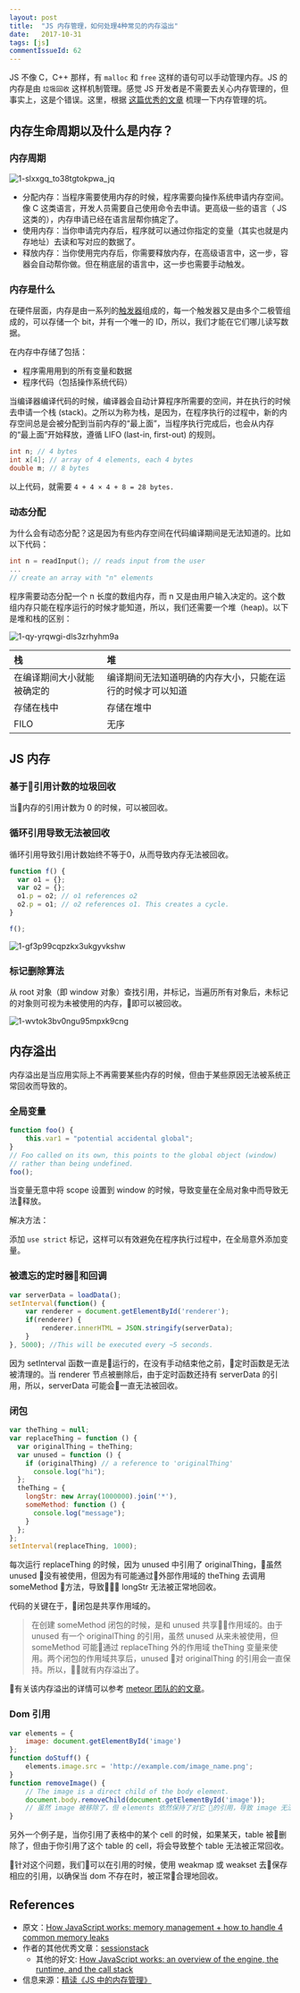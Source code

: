 ```yaml
---
layout: post
title:  "JS 内存管理，如何处理4种常见的内存溢出"
date:   2017-10-31
tags: [js]
commentIssueId: 62
---
```


JS 不像 C，C++ 那样，有 `malloc` 和 `free` 这样的语句可以手动管理内存。JS 的内存是由 `垃圾回收` 这样机制管理。感觉 JS 开发者是不需要去关心内存管理的，但事实上，这是个错误。这里，根据 [这篇优秀的文章](https://blog.sessionstack.com/how-javascript-works-memory-management-how-to-handle-4-common-memory-leaks-3f28b94cfbec) 梳理一下内存管理的坑。

## 内存生命周期以及什么是内存？
### 内存周期
![1-slxxgq_to38tgtokpwa_jq](https://user-images.githubusercontent.com/7157346/32205415-1e08ea94-bdbd-11e7-993f-96b1837ffc56.png)
* 分配内存：当程序需要使用内存的时候，程序需要向操作系统申请内存空间。像 C 这类语言，开发人员需要自己使用命令去申请。更高级一些的语言（ JS 这类的），内存申请已经在语言层帮你搞定了。
* 使用内存：当你申请完内存后，程序就可以通过你指定的变量（其实也就是内存地址）去读和写对应的数据了。
* 释放内存：当你使用完内存后，你需要释放内存，在高级语言中，这一步，容器会自动帮你做。但在稍底层的语言中，这一步也需要手动触发。

### 内存是什么
在硬件层面，内存是由一系列的[触发器](https://zh.wikipedia.org/wiki/%E8%A7%A6%E5%8F%91%E5%99%A8)组成的，每一个触发器又是由多个二极管组成的，可以存储一个 bit，并有一个唯一的 ID，所以，我们才能在它们哪儿读写数据。

在内存中存储了包括：
* 程序需用用到的所有变量和数据
* 程序代码（包括操作系统代码）

当编译器编译代码的时候，编译器会自动计算程序所需要的空间，并在执行的时候去申请一个栈 (stack)。之所以为称为栈，是因为，在程序执行的过程中，新的内存空间总是会被分配到当前内存的“最上面”，当程序执行完成后，也会从内存的“最上面”开始释放，遵循 LIFO (last-in, first-out) 的规则。

```c
int n; // 4 bytes
int x[4]; // array of 4 elements, each 4 bytes
double m; // 8 bytes
```
以上代码，就需要 `4 + 4 × 4 + 8 = 28 bytes.`

### 动态分配
为什么会有动态分配？这是因为有些内存空间在代码编译期间是无法知道的。比如以下代码：

```c
int n = readInput(); // reads input from the user
...
// create an array with "n" elements
```
程序需要动态分配一个 n 长度的数组内存，而 n 又是由用户输入决定的。这个数组内存只能在程序运行的时候才能知道，所以，我们还需要一个堆（heap)。以下是堆和栈的区别：

![1-qy-yrqwgi-dls3zrhyhm9a](https://user-images.githubusercontent.com/7157346/32205418-1f9d1a7e-bdbd-11e7-98ed-341d3d8d0a88.png)

| 栈 | 堆 |
|:--|:--|
| 在编译期间大小就能被确定的 | 编译期间无法知道明确的内存大小，只能在运行的时候才可以知道 |
| 存储在栈中 | 存储在堆中 |
| FILO | 无序 |


## JS 内存

### 基于引用计数的垃圾回收
当内存的引用计数为 0 的时候，可以被回收。

### 循环引用导致无法被回收
循环引用导致引用计数始终不等于0，从而导致内存无法被回收。
```js
function f() {
  var o1 = {};
  var o2 = {};
  o1.p = o2; // o1 references o2
  o2.p = o1; // o2 references o1. This creates a cycle.
}

f();
```

![1-gf3p99cqpzkx3ukgyvkshw](https://user-images.githubusercontent.com/7157346/32206073-07462232-bdc1-11e7-824d-fc45de62ffd9.png)

### 标记删除算法
从 root 对象（即 window 对象）查找引用，并标记，当遍历所有对象后，未标记的对象则可视为未被使用的内存，即可以被回收。

![1-wvtok3bv0ngu95mpxk9cng](https://user-images.githubusercontent.com/7157346/32206153-77b9fde0-bdc1-11e7-9923-eca5f5ce8b98.gif)


## 内存溢出
内存溢出是当应用实际上不再需要某些内存的时候，但由于某些原因无法被系统正常回收而导致的。

### 全局变量
```js
function foo() {
    this.var1 = "potential accidental global";
}
// Foo called on its own, this points to the global object (window)
// rather than being undefined.
foo();
```

当变量无意中将 scope 设置到 window 的时候，导致变量在全局对象中而导致无法释放。

解决方法：

添加 `use strict` 标记，这样可以有效避免在程序执行过程中，在全局意外添加变量。

### 被遗忘的定时器和回调

```js
var serverData = loadData();
setInterval(function() {
    var renderer = document.getElementById('renderer');
    if(renderer) {
        renderer.innerHTML = JSON.stringify(serverData);
    }
}, 5000); //This will be executed every ~5 seconds.
```

因为 setInterval 函数一直是运行的，在没有手动结束他之前，定时函数是无法被清理的。当 renderer 节点被删除后，由于定时函数还持有 serverData 的引用，所以，serverData 可能会一直无法被回收。

### 闭包

```js
var theThing = null;
var replaceThing = function () {
  var originalThing = theThing;
  var unused = function () {
    if (originalThing) // a reference to 'originalThing'
      console.log("hi");
  };
  theThing = {
    longStr: new Array(1000000).join('*'),
    someMethod: function () {
      console.log("message");
    }
  };
};
setInterval(replaceThing, 1000);
```

每次运行 replaceThing 的时候，因为 unused 中引用了 originalThing，虽然 unused 没有被使用，但因为有可能通过外部作用域的 theThing 去调用 someMethod 方法，导致 longStr 无法被正常地回收。

代码的关键在于，闭包是共享作用域的。
> 在创建 someMethod 闭包的时候，是和 unused 共享作用域的。由于 unused 有一个 originalThing 的引用，虽然 unused 从来未被使用，但 someMethod 可能通过 replaceThing 外的作用域 theThing 变量来使用。两个闭包的作用域共享后，unused 对 originalThing 的引用会一直保持。所以，就有内存溢出了。

有关该内存溢出的详情可以参考 [meteor 团队的的文章](https://blog.meteor.com/an-interesting-kind-of-javascript-memory-leak-8b47d2e7f156)。

### Dom 引用

```js
var elements = {
    image: document.getElementById('image')
};
function doStuff() {
    elements.image.src = 'http://example.com/image_name.png';
}
function removeImage() {
    // The image is a direct child of the body element.
    document.body.removeChild(document.getElementById('image'));
    // 虽然 image 被移除了，但 elements 依然保持了对它 的引用，导致 image 无法被正常地回收。
}
```

另外一个例子是，当你引用了表格中的某个 cell 的时候，如果某天，table 被删除了，但由于你引用了这个 table 的 cell，将会导致整个 table 无法被正常回收。

针对这个问题，我们可以在引用的时候，使用 weakmap 或 weakset 去保存相应的引用，以确保当 dom 不存在时，被正常合理地回收。

## References
* 原文：[How JavaScript works: memory management + how to handle 4 common memory leaks](https://blog.sessionstack.com/how-javascript-works-memory-management-how-to-handle-4-common-memory-leaks-3f28b94cfbec)
* 作者的其他优秀文章：[sessionstack](https://blog.sessionstack.com/tagged/tutorial)
  * 其他的好文: [How JavaScript works: an overview of the engine, the runtime, and the call stack](https://blog.sessionstack.com/how-does-javascript-actually-work-part-1-b0bacc073cf)
* 信息来源：[精读《JS 中的内存管理》](https://github.com/dt-fe/weekly/issues/40)
